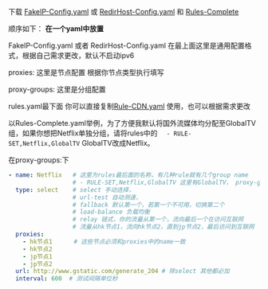 下载 [FakeIP-Config.yaml](https://github.com/zzcabc/Rules/tree/main/FakeIP-Config.yaml) 或 [RedirHost-Config.yaml](https://github.com/zzcabc/Rules/tree/main/RedirHost-Config.yaml) 和 [Rules-Complete](https://github.com/zzcabc/Rules/tree/main/Rules-Complete)

顺序如下： **在一个yaml中放置**

FakeIP-Config.yaml 或者 RedirHost-Config.yaml 在最上面这里是通用配置格式，根据自己需求更改，默认不启动ipv6

proxies:    这里是节点配置 根据你节点类型执行填写

proxy-groups:    这里是分组配置

rules.yaml最下面 你可以直接复制[Rule-CDN.yaml](https://github.com/zzcabc/Rules/tree/main/Rules-Complete/Rule-CDN.yaml) 使用，也可以根据需求更改


以Rules-Complete.yaml举例，为了方便我默认将国外流媒体均分配至GlobalTV组，如果你想把Netflix单独分组，请将rules中的 `  - RULE-SET,Netflix,GlobalTV` GlobalTV改成Netflix。

在proxy-groups:下
```yaml
- name: Netflix   # 这里为rules最后面的名称，有几种rule就有几个group name
                  # - RULE-SET,Netflix,GlobalTV 这里有GlobalTV， proxy-groups就要有GlobalTV 
  type: select    # select 手动选择，
                  # url-test 自动测速，
                  # fallback 默认第一个，若第一个不可用，切换第二个
                  # load-balance 负载均衡
                  # relay 链式，你的流量从第一个，流向最后一个在访问互联网
                  # 流量从hk节点1，流向hk节点2，直到jp节点2，最后访问到互联网
  proxies: 
    - hk节点1      # 这些节点必须和proxies中的name一致
    - hk节点2
    - jp节点1
    - jp节点2
  url: http://www.gstatic.com/generate_204 # 除select 其他都必加
  interval: 600  # 测试间隔单位秒
```
